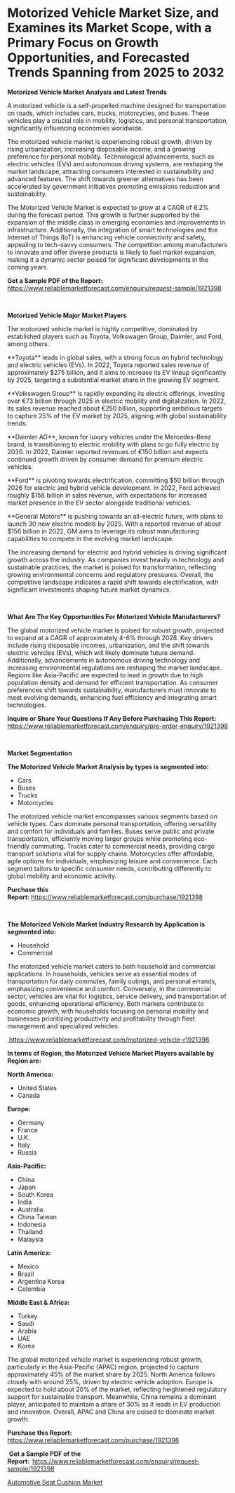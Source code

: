 <p><h1>Motorized Vehicle Market Size, and Examines its Market Scope, with a Primary Focus on Growth Opportunities, and Forecasted Trends Spanning from 2025 to 2032</h1></p><p><strong>Motorized Vehicle Market Analysis and Latest Trends</strong></p>
<p><p>A motorized vehicle is a self-propelled machine designed for transportation on roads, which includes cars, trucks, motorcycles, and buses. These vehicles play a crucial role in mobility, logistics, and personal transportation, significantly influencing economies worldwide.</p><p>The motorized vehicle market is experiencing robust growth, driven by rising urbanization, increasing disposable income, and a growing preference for personal mobility. Technological advancements, such as electric vehicles (EVs) and autonomous driving systems, are reshaping the market landscape, attracting consumers interested in sustainability and advanced features. The shift towards greener alternatives has been accelerated by government initiatives promoting emissions reduction and sustainability.</p><p>The Motorized Vehicle Market is expected to grow at a CAGR of 6.2% during the forecast period. This growth is further supported by the expansion of the middle class in emerging economies and improvements in infrastructure. Additionally, the integration of smart technologies and the Internet of Things (IoT) is enhancing vehicle connectivity and safety, appealing to tech-savvy consumers. The competition among manufacturers to innovate and offer diverse products is likely to fuel market expansion, making it a dynamic sector poised for significant developments in the coming years.</p></p>
<p><strong>Get a Sample PDF of the Report:&nbsp;</strong> <a href="https://www.reliablemarketforecast.com/enquiry/request-sample/1921398?utm_campaign=3527&utm_medium=2&utm_source=Github&utm_content=ia&utm_term=30032025&utm_id=motorized-vehicle">https://www.reliablemarketforecast.com/enquiry/request-sample/1921398</a></p>
<p>&nbsp;</p>
<p><strong>Motorized Vehicle Major Market Players</strong></p>
<p><p>The motorized vehicle market is highly competitive, dominated by established players such as Toyota, Volkswagen Group, Daimler, and Ford, among others. </p><p>**Toyota** leads in global sales, with a strong focus on hybrid technology and electric vehicles (EVs). In 2022, Toyota reported sales revenue of approximately $275 billion, and it aims to increase its EV lineup significantly by 2025, targeting a substantial market share in the growing EV segment.</p><p>**Volkswagen Group** is rapidly expanding its electric offerings, investing over €73 billion through 2025 in electric mobility and digitalization. In 2022, its sales revenue reached about €250 billion, supporting ambitious targets to capture 25% of the EV market by 2025, aligning with global sustainability trends.</p><p>**Daimler AG**, known for luxury vehicles under the Mercedes-Benz brand, is transitioning to electric mobility with plans to go fully electric by 2030. In 2022, Daimler reported revenues of €150 billion and expects continued growth driven by consumer demand for premium electric vehicles.</p><p>**Ford** is pivoting towards electrification, committing $50 billion through 2026 for electric and hybrid vehicle development. In 2022, Ford achieved roughly $158 billion in sales revenue, with expectations for increased market presence in the EV sector alongside traditional vehicles.</p><p>**General Motors** is pushing towards an all-electric future, with plans to launch 30 new electric models by 2025. With a reported revenue of about $156 billion in 2022, GM aims to leverage its robust manufacturing capabilities to compete in the evolving market landscape.</p><p>The increasing demand for electric and hybrid vehicles is driving significant growth across the industry. As companies invest heavily in technology and sustainable practices, the market is poised for transformation, reflecting growing environmental concerns and regulatory pressures. Overall, the competitive landscape indicates a rapid shift towards electrification, with significant investments shaping future market dynamics.</p></p>
<p>&nbsp;</p>
<p><strong>What Are The Key Opportunities For Motorized Vehicle Manufacturers?</strong></p>
<p><p>The global motorized vehicle market is poised for robust growth, projected to expand at a CAGR of approximately 4-6% through 2028. Key drivers include rising disposable incomes, urbanization, and the shift towards electric vehicles (EVs), which will likely dominate future demand. Additionally, advancements in autonomous driving technology and increasing environmental regulations are reshaping the market landscape. Regions like Asia-Pacific are expected to lead in growth due to high population density and demand for efficient transportation. As consumer preferences shift towards sustainability, manufacturers must innovate to meet evolving demands, enhancing fuel efficiency and integrating smart technologies.</p></p>
<p><strong>Inquire or Share Your Questions If Any Before Purchasing This Report:</strong> <a href="https://www.reliablemarketforecast.com/enquiry/pre-order-enquiry/1921398?utm_campaign=3527&utm_medium=2&utm_source=Github&utm_content=ia&utm_term=30032025&utm_id=motorized-vehicle">https://www.reliablemarketforecast.com/enquiry/pre-order-enquiry/1921398</a></p>
<p>&nbsp;</p>
<p><strong>Market Segmentation</strong></p>
<p><strong>The Motorized Vehicle Market Analysis by types is segmented into:</strong></p>
<p><ul><li>Cars</li><li>Buses</li><li>Trucks</li><li>Motorcycles</li></ul></p>
<p><p>The motorized vehicle market encompasses various segments based on vehicle types. Cars dominate personal transportation, offering versatility and comfort for individuals and families. Buses serve public and private transportation, efficiently moving larger groups while promoting eco-friendly commuting. Trucks cater to commercial needs, providing cargo transport solutions vital for supply chains. Motorcycles offer affordable, agile options for individuals, emphasizing leisure and convenience. Each segment tailors to specific consumer needs, contributing differently to global mobility and economic activity.</p></p>
<p><strong>Purchase this Report:&nbsp;</strong><a href="https://www.reliablemarketforecast.com/purchase/1921398?utm_campaign=3527&utm_medium=2&utm_source=Github&utm_content=ia&utm_term=30032025&utm_id=motorized-vehicle">https://www.reliablemarketforecast.com/purchase/1921398</a></p>
<p>&nbsp;</p>
<p><strong>The Motorized Vehicle Market Industry Research by Application is segmented into:</strong></p>
<p><ul><li>Household</li><li>Commercial</li></ul></p>
<p><p>The motorized vehicle market caters to both household and commercial applications. In households, vehicles serve as essential modes of transportation for daily commutes, family outings, and personal errands, emphasizing convenience and comfort. Conversely, in the commercial sector, vehicles are vital for logistics, service delivery, and transportation of goods, enhancing operational efficiency. Both markets contribute to economic growth, with households focusing on personal mobility and businesses prioritizing productivity and profitability through fleet management and specialized vehicles.</p></p>
<p><a href="https://www.reliablemarketforecast.com/motorized-vehicle-r1921398?utm_campaign=3527&utm_medium=2&utm_source=Github&utm_content=ia&utm_term=30032025&utm_id=motorized-vehicle">&nbsp;https://www.reliablemarketforecast.com/motorized-vehicle-r1921398</a></p>
<p><strong>In terms of Region, the Motorized Vehicle Market Players available by Region are:</strong></p>
<p>
    <p> <strong> North America: </strong>
        <ul>
            <li>United States</li>
            <li>Canada</li>
        </ul>
        </p> 
    <p> <strong> Europe: </strong>
        <ul>
            <li>Germany</li>
            <li>France</li>
            <li>U.K.</li>
            <li>Italy</li>
            <li>Russia</li>
        </ul>
        </p> 
    <p> <strong> Asia-Pacific: </strong>
        <ul>
            <li>China</li>
            <li>Japan</li>
            <li>South Korea</li>
            <li>India</li>
            <li>Australia</li>
            <li>China Taiwan</li>
            <li>Indonesia</li>
            <li>Thailand</li>
            <li>Malaysia</li>
        </ul>
        </p> 
    <p> <strong> Latin America: </strong>
        <ul>
            <li>Mexico</li>
            <li>Brazil</li>
            <li>Argentina Korea</li>
            <li>Colombia</li>
        </ul>
        </p> 
    <p> <strong> Middle East & Africa: </strong>
        <ul>
            <li>Turkey</li>
            <li>Saudi</li>
            <li>Arabia</li>
            <li>UAE</li>
            <li>Korea</li>
        </ul>
    </p>
    </p>
<p><p>The global motorized vehicle market is experiencing robust growth, particularly in the Asia-Pacific (APAC) region, projected to capture approximately 45% of the market share by 2025. North America follows closely with around 25%, driven by electric vehicle adoption. Europe is expected to hold about 20% of the market, reflecting heightened regulatory support for sustainable transport. Meanwhile, China remains a dominant player, anticipated to maintain a share of 30% as it leads in EV production and innovation. Overall, APAC and China are poised to dominate market growth.</p></p>
<p><strong>Purchase this Report: </strong><a href="https://www.reliablemarketforecast.com/purchase/1921398?utm_campaign=3527&utm_medium=2&utm_source=Github&utm_content=ia&utm_term=30032025&utm_id=motorized-vehicle">https://www.reliablemarketforecast.com/purchase/1921398</a></p>
<p>&nbsp;<strong>Get a Sample PDF of the Report:&nbsp;&nbsp;</strong><a href="https://www.reliablemarketforecast.com/enquiry/request-sample/1921398?utm_campaign=3527&utm_medium=2&utm_source=Github&utm_content=ia&utm_term=30032025&utm_id=motorized-vehicle">https://www.reliablemarketforecast.com/enquiry/request-sample/1921398</a></p>
<p><strong></strong></p>
<p><p><a href="https://github.com/hamremunazm4/Market-Research-Report-List-1/blob/main/automotive-seat-cushion-market.md?utm_campaign=3527&utm_medium=2&utm_source=Github&utm_content=ia&utm_term=30032025&utm_id=motorized-vehicle">Automotive Seat Cushion Market</a></p></p>